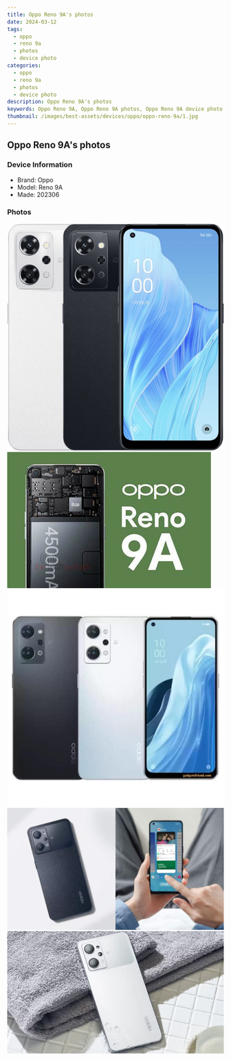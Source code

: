 ```yaml
---
title: Oppo Reno 9A's photos
date: 2024-03-12
tags: 
  - oppo
  - reno 9a
  - photos
  - device photo
categories: 
  - oppo
  - reno 9a
  - photos
  - device photo
description: Oppo Reno 9A's photos
keywords: Oppo Reno 9A, Oppo Reno 9A photos, Oppo Reno 9A device photo
thumbnail: /images/best-assets/devices/oppo/oppo-reno-9a/1.jpg
---
```


## Oppo Reno 9A's photos

### Device Information

- Brand: Oppo
- Model: Reno 9A
- Made: 202306

### Photos

![/images/best-assets/devices/oppo/oppo-reno-9a/1.jpg](/images/best-assets/devices/oppo/oppo-reno-9a/1.jpg)
![/images/best-assets/devices/oppo/oppo-reno-9a/2.jpg](/images/best-assets/devices/oppo/oppo-reno-9a/2.jpg)
![/images/best-assets/devices/oppo/oppo-reno-9a/3.jpg](/images/best-assets/devices/oppo/oppo-reno-9a/3.jpg)
![/images/best-assets/devices/oppo/oppo-reno-9a/4.jpg](/images/best-assets/devices/oppo/oppo-reno-9a/4.jpg)
![/images/best-assets/devices/oppo/oppo-reno-9a/5.jpg](/images/best-assets/devices/oppo/oppo-reno-9a/5.jpg)
